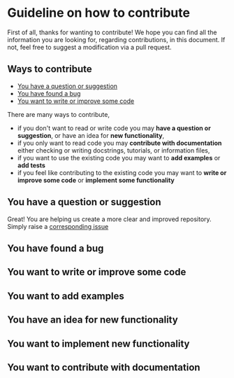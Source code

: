 # Guideline on how to contribute

First of all, thanks for wanting to contribute! We hope you can find all the information you are looking for, regarding contributions, in this document. If not, feel free to suggest a modification via a pull request.

## Ways to contribute

* [You have a question or suggestion](#you-have-a-question-or-suggestion)
* [You have found a bug](#you-have-found-a-bug)
* [You want to write or improve some code](#you-want-to-write-or-improve-some-code)

There are many ways to contribute, 

- if you don't want to read or write code you may **have a question or suggestion**, or have an idea for **new functionality**,
- if you only want to read code you may **contribute with documentation** either checking or writing docstrings, tutorials, or information files,
- if you want to use the existing code you may want to **add examples** or **add tests**
- if you feel like contributing to the existing code you may want to **write or improve some code** or **implement some functionality**

## You have a question or suggestion

Great! You are helping us create a more clear and improved repository. Simply raise a [corresponding issue](https://github.com/CarlosAndresd/f_abm/issues/new?assignees=&labels=question&template=questions-or-suggestions.md&title=Question_Suggestion)

## You have found a bug



## You want to write or improve some code

## You want to add examples

## You have an idea for new functionality

## You want to implement new functionality

## You want to contribute with documentation


